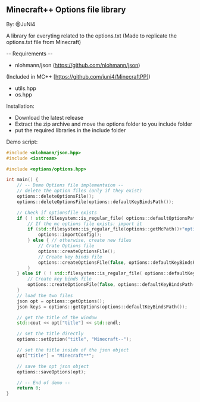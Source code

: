 ## Minecraft++ Options file library
By: @JuNi4

A library for everyting related to the options.txt (Made to replicate the options.txt file from Minecraft)

-- Requirements --
  - nlohmann/json (https://github.com/nlohmann/json)

 (Included in MC++ [https://github.com/juni4/MinecraftPP])
  - utils.hpp
  - os.hpp
  
Installation:
- Download the latest release
- Extract the zip archive and move the options folder to you include folder
- put the required libraries in the include folder

Demo script:
```cpp
#include <nlohmann/json.hpp>
#include <iostream>

#include <options/options.hpp>

int main() {
    // -- Demo Options file implementaion --
    // delete the option files (only if they exist)
    options::deleteOptionsFile();
    options::deleteOptionsFile(options::defaultKeyBindsPath());

    // Check if optionsfile exists
    if ( ! std::filesystem::is_regular_file( options::defaultOptionsPath() )) {
        // If the mc options file exists: import it
        if (std::filesystem::is_regular_file(options::getMcPath()+"options.txt")) {
            options::importConfig();
        } else { // otherwise, create new files
            // Crate Options file
            options::createOptionsFile();
            // Create key binds file
            options::createOptionsFile(false, options::defaultKeyBindsPath(), options::defaultKeyBindStruct);
        }
    } else if ( ! std::filesystem::is_regular_file( options::defaultKeyBindsPath() ) ) {
        // Create key binds file
        options::createOptionsFile(false, options::defaultKeyBindsPath(), options::defaultKeyBindStruct);
    }
    // load the two files
    json opt = options::getOptions();
    json keys = options::getOptions(options::defaultKeyBindsPath());

    // get the title of the window
    std::cout << opt["title"] << std::endl;

    // set the title directly
    options::setOption("title", "Minecraft--");

    // set the title inside of the json object
    opt["title"] = "Minecraft**";

    // save the opt json object
    options::saveOptions(opt);

    // -- End of demo --
    return 0;
}
```
